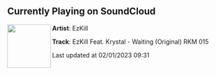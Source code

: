 ## Currently Playing on SoundCloud

[<img align="left" width="100" src="https://i1.sndcdn.com/artworks-MycKuYz69D8DHBtV-4fQ4fw-t500x500.jpg">](https://soundcloud.com/ezkill715/ezkill-feat-krystal-waiting)

**Artist**: EzKill 

**Track**: EzKill Feat. Krystal - Waiting (Original) RKM 015

Last updated at 02/01/2023 09:31
